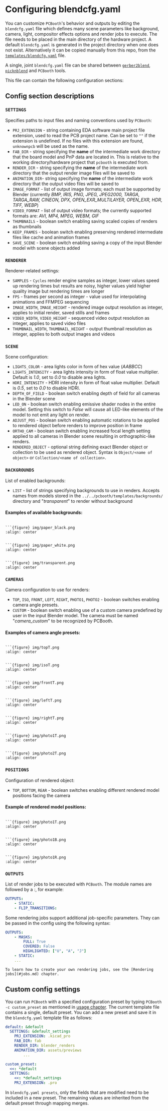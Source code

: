 # Configuring blendcfg.yaml

You can customize `PCBooth`'s behavior and outputs by editing the `blendcfg.yaml` file which defines many scene parameters like background, camera, light, compositor effects options and render jobs to execute.
The file needs to be placed in the main directory of the hardware project.
A default `blendcfg.yaml` is generated in the project directory when one does not exist.
Alternatively it can be copied manually from this repo, from the [`templates/blendcfg.yaml`](../../src/pcbooth/templates/blendcfg.yaml) file.

A single, joint `blendcfg.yaml` file can be shared between [`gerber2blend`](https://github.com/antmicro/gerber2blend), [`picknblend`](https://github.com/antmicro/picknblend) and `PCBooth` tools.

This file can contain the following configuration sections:

## Config section descriptions

### `SETTINGS`

Specifies paths to input files and naming conventions used by `PCBooth`:
* `PRJ_EXTENSION` - string containing EDA software main project file extension, used to read the PCB project name. Can be set to `""` if the extension is undefined. If no files with this extension are found, `unknownpcb` will be used as the name.
* `FAB_DIR` - string specifying the **name** of the intermediate work directory that the board model and PnP data are located in. This is relative to the working directory/hardware project that `pcbooth` is executed from.
* `RENDER_DIR` - string specifying the **name** of the intermediate work directory that the output render image files will be saved to
* `ANIMATION_DIR`- string specifying the **name** of the intermediate work directory that the output video files will be saved to
* `IMAGE_FORMAT` - list of output image formats; each must be supported by Blender (currently _BMP, IRIS, PNG, JPEG, JPEG2000, TARGA, TARGA_RAW, CINEON, DPX, OPEN_EXR_MULTILAYER, OPEN_EXR, HDR, TIFF, WEBP_)
* `VIDEO_FORMAT` - list of output video formats; the currently supported formats are: _AVI, MP4, MPEG, WEBM, GIF_
* `THUMBNAILS` - boolean switch enabling saving scaled copies of renders as thumbnails 
* `KEEP_FRAMES` - boolean switch enabling preserving rendered intermediate files like cache and animation frames
* `SAVE_SCENE` - boolean switch enabling saving a copy of the input Blender model with scene objects added

### `RENDERER`

Renderer-related settings:
* `SAMPLES` - `Cycles` render engine samples as integer, lower values speed up rendering times but results are noisy, higher values yield higher quality image but rendering times are longer 
* `FPS` - frames per second as integer - value used for interpolating animations and FFMPEG sequencing
* `IMAGE_WIDTH`, `IMAGE_HEIGHT` - rendered image output resolution as integer, applies to initial render, saved stills and frames
* `VIDEO_WIDTH`, `VIDEO_HEIGHT` - sequenced video output resolution as integer, applies to saved video files
* `THUMBNAIL_WIDTH`, `THUMBNAIL_HEIGHT` - output thumbnail resolution as integer, applies to both output images and videos

### `SCENE`
Scene configuration:
* `LIGHTS_COLOR` - area lights color in form of hex value (_AABBCC_)
* `LIGHTS_INTENSITY` - area lights intensity in form of float value multiplier. Default is _1.0_, set to _0.0_ to disable area lights.
* `HDRI_INTENSITY` - HDRI intensity in form of float value multiplier. Default is _0.5_, set to _0.0_ to disable HDRI.
* `DEPTH_OF_FIELD` - boolean switch enabling depth of field for all cameras in the Blender scene
* `LED_ON` - boolean switch enabling emissive shader nodes in the entire model. Setting this switch to _False_ will cause all LED-like elements of the model to not emit any light on render.
* `ADJUST_POS` - boolean switch enabling automatic rotations to be applied to rendered object before renders to improve position in frame
* `ORTHO_CAM` - boolean switch enabling increased focal length setting applied to all cameras in Blender scene resulting in orthographic-like renders.
* `RENDERED_OBJECT` - optional string defining exact Blender object or collection to be used as rendered object. Syntax is `Object/<name of object>` or `Collection/<name of collection>`. 

### `BACKGROUNDS`
List of enabled backgrounds:
* `LIST` - list of strings specifying backgrounds to use in renders. Accepts names from models stored in the `../../pcbooth/templates/backgrounds/` directory and "_transparent_" to render without background

#### Examples of available backgrounds:

````{tab} paper_black

```{figure} img/paper_black.png
:align: center

````

````{tab} paper_white

```{figure} img/paper_white.png
:align: center

````

````{tab} transparent

```{figure} img/transparent.png
:align: center

````

### `CAMERAS`
Camera configuration to use for renders:

* `TOP`, `ISO`, `FRONT`, `LEFT`, `RIGHT`, `PHOTO1`, `PHOTO2` - boolean switches enabling camera angle presets. 
* `CUSTOM` - boolean switch enabling use of a custom camera predefined by user in the input Blender model. The camera must be named "_camera\_custom_" to be recognized by PCBooth.

#### Examples of camera angle presets:

````{tab} TOP

```{figure} img/topT.png
:align: center

````

````{tab} ISO

```{figure} img/isoT.png
:align: center

````

````{tab} FRONT

```{figure} img/frontT.png
:align: center

````

````{tab} LEFT

```{figure} img/leftT.png
:align: center

````

````{tab} RIGHT

```{figure} img/rightT.png
:align: center

````

````{tab} PHOTO1

```{figure} img/photo1T.png
:align: center

````

````{tab} PHOTO2

```{figure} img/photo2T.png
:align: center

````

### `POSITIONS`
Configuration of rendered object:
* `TOP`, `BOTTOM`, `REAR` - boolean switches enabling different rendered model positions facing the camera

#### Example of rendered model positions:

````{tab} TOP

```{figure} img/photo1T.png
:align: center

````
````{tab} BOTTOM

```{figure} img/photo1B.png
:align: center

````
````{tab} REAR

```{figure} img/photo1R.png
:align: center

````

### `OUTPUTS`
List of render jobs to be executed with `PCBooth`. The module names are followed by a _:_, for example:

```yaml
OUTPUTS:
    - STATIC:
    - FLIP_TRANSITIONS:
```

Some rendering jobs support additional job-specific parameters. 
They can be passed in the config using the following syntax:

```yaml
OUTPUTS:
    - MASKS:
        FULL: True
        COVERED: False
        HIGHLIGHTED: ["U", "A", "J"]
    - STATIC:
    ...
```

```{note}
To learn how to create your own rendering jobs, see the [Rendering jobs](#jobs.md) chapter.
```

## Custom config settings

You can run `PCBooth` with a specified configuration preset by typing `PCBooth -c custom_preset` as mentioned in [usage chapter](usage.md#additional-cli-arguments). The current template file contains a single, default preset. You can add a new preset and save it in the `blendcfg.yaml` template file as follows:

```yaml
default: &default
  SETTINGS: &default_settings
    PRJ_EXTENSION: .kicad_pro         
    FAB_DIR: fab                      
    RENDER_DIR: blender_renders       
    ANIMATION_DIR: assets/previews    
        ...

custom_preset:
  <<: *default
  SETTINGS:
    <<: *default_settings
    PRJ_EXTENSION: .pro         
```

In `blendcfg.yaml presets`, only the fields that are modified need to be included in a new preset. The remaining values are inherited from the default preset through mapping merges. 